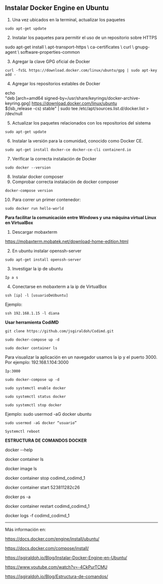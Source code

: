 **Instalar Docker Engine en Ubuntu**
----


1. Una vez ubicados en la terminal, actualizar los paquetes

```sudo apt-get update```

2. Instalar los paquetes para permitir el uso de un repositorio sobre HTTPS

sudo apt-get install \ 
apt-transport-https \ 
ca-certificates \ 
curl \ 
gnupg-agent \ 
software-properties-common


3. Agregar la clave GPG oficial de Docker

```curl -fsSL https://download.docker.com/linux/ubuntu/gpg | sudo apt-key add -```

4. Agregar los repositorios estables de Docker

echo \
  "deb [arch=amd64 signed-by=/usr/share/keyrings/docker-archive-keyring.gpg] https://download.docker.com/linux/ubuntu \
  $(lsb_release -cs) stable" | sudo tee /etc/apt/sources.list.d/docker.list > /dev/null


5. Actualizar los paquetes relacionados con los repositorios del sistema

 ```sudo apt-get update```
 
6. Instalar la versión para la comunidad, conocido como Docker CE.
 
 ```sudo apt-get install docker-ce docker-ce-cli containerd.io```

7. Verificar la correcta instalación de Docker

```sudo docker --version```

8. Instalar docker composer
9. Comprobar correcta instalación de docker composer

```docker-compose version```

10. Para correr un primer contenedor:

 ```sudo docker run hello-world```


**Para facilitar la comunicación entre Windows y una máquina virtual Linux en VirtualBox**

1. Descargar mobaxterm 

https://mobaxterm.mobatek.net/download-home-edition.html

2. En ubuntu instalar openssh-server

```sudo apt-get install openssh-server```

3. Investigar la ip de ubuntu

```Ip a s```

4. Conectarse en mobaxterm a la ip de VirtualBox 

```ssh [ip] -l [usuarioDeUbuntu]```

Ejemplo:

```ssh 192.168.1.15 -l diana```

**Usar herramienta CodiMD**

```git clone https://github.com/jsgiraldoh/Codimd.git```

```sudo docker-compose up -d```

```sudo docker container ls```

Para visualizar la aplicación en un navegador usamos la ip y el puerto 3000. Por ejemplo: 192.168.1.104:3000

```Ip:3000```

```sudo docker-compose up -d```

```sudo systemctl enable docker```

```sudo systemctl status docker```

```sudo systemctl stop docker```

Ejemplo: sudo usermod -aG docker ubuntu

```sudo usermod -aG docker “usuario”```

```Systemctl reboot```


**ESTRUCTURA DE COMANDOS DOCKER**

docker --help

docker container ls

docker image ls

docker container stop codimd_codimd_1

docker container start 523811282c26

docker ps -a

docker container restart codimd_codimd_1

docker logs -f codimd_codimd_1

----

Más información en: 

https://docs.docker.com/engine/install/ubuntu/

https://docs.docker.com/compose/install/

https://jsgiraldoh.io/Blog/Instalar-Docker-Engine-en-Ubuntu/

https://www.youtube.com/watch?v=-4CkPurTCMU

https://jsgiraldoh.io/Blog/Estructura-de-comandos/
